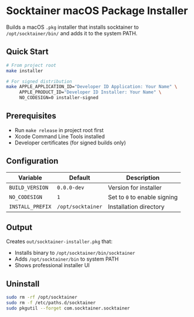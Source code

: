 # Socktainer macOS Package Installer

Builds a macOS `.pkg` installer that installs socktainer to `/opt/socktainer/bin/` and adds it to the system PATH.

## Quick Start

```bash
# From project root
make installer

# For signed distribution
make APPLE_APPLICATION_ID="Developer ID Application: Your Name" \
     APPLE_PRODUCT_ID="Developer ID Installer: Your Name" \
     NO_CODESIGN=0 installer-signed
```

## Prerequisites

- Run `make release` in project root first
- Xcode Command Line Tools installed
- Developer certificates (for signed builds only)

## Configuration

| Variable | Default | Description |
|----------|---------|-------------|
| `BUILD_VERSION` | `0.0.0-dev` | Version for installer |
| `NO_CODESIGN` | `1` | Set to `0` to enable signing |
| `INSTALL_PREFIX` | `/opt/socktainer` | Installation directory |

## Output

Creates `out/socktainer-installer.pkg` that:
- Installs binary to `/opt/socktainer/bin/socktainer`
- Adds `/opt/socktainer/bin` to system PATH
- Shows professional installer UI

## Uninstall

```bash
sudo rm -rf /opt/socktainer
sudo rm -f /etc/paths.d/socktainer
sudo pkgutil --forget com.socktainer.socktainer
```